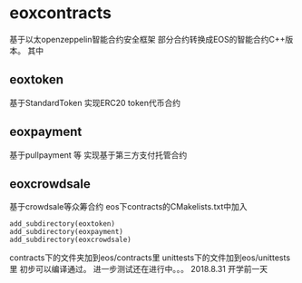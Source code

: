 # eoxcontracts
基于以太openzeppelin智能合约安全框架
部分合约转换成EOS的智能合约C++版本。
其中
## eoxtoken   
基于StandardToken 实现ERC20 token代币合约 
## eoxpayment
基于pullpayment 等 实现基于第三方支付托管合约
## eoxcrowdsale
基于crowdsale等众筹合约
eos下contracts的CMakelists.txt中加入

	add_subdirectory(eoxtoken)
	add_subdirectory(eoxpayment)
	add_subdirectory(eoxcrowdsale)

contracts下的文件夹加到eos/contracts里
unittests下的文件加到eos/unittests里
初步可以编译通过。
进一步测试还在进行中。。。
2018.8.31 开学前一天